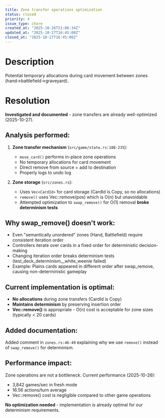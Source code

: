 ```yaml
---
title: Zone transfer operations optimization
status: closed
priority: 4
issue_type: chore
created_at: "2025-10-26T21:06:34Z"
updated_at: "2025-10-27T16:45:00Z"
closed_at: "2025-10-27T16:45:00Z"
---
```


# Description

Potential temporary allocations during card movement between zones (hand→battlefield→graveyard).

# Resolution

**Investigated and documented** - zone transfers are already well-optimized (2025-10-27).

## Analysis performed:
1. **Zone transfer mechanism** (`src/game/state.rs:188-235`):
   - `move_card()` performs in-place zone operations
   - No temporary allocations for card movement
   - Direct remove from source + add to destination
   - Properly logs to undo log

2. **Zone storage** (`src/zones.rs`):
   - Uses `Vec<CardId>` for card storage (CardId is Copy, so no allocations)
   - `remove()` uses Vec::remove(pos) which is O(n) but unavoidable
   - Attempted optimization to `swap_remove()` for O(1) removal **broke determinism tests**

## Why swap_remove() doesn't work:
- Even "semantically unordered" zones (Hand, Battlefield) require consistent iteration order
- Controllers iterate over cards in a fixed order for deterministic decision-making
- Changing iteration order breaks determinism tests (test_deck_determinism__white_weenie failed)
- Example: Plains cards appeared in different order after swap_remove, causing non-deterministic gameplay

## Current implementation is optimal:
- **No allocations** during zone transfers (CardId is Copy)
- **Maintains determinism** by preserving insertion order
- **Vec::remove()** is appropriate - O(n) cost is acceptable for zone sizes (typically < 20 cards)

## Added documentation:
Added comment in `zones.rs:46-49` explaining why we use `remove()` instead of `swap_remove()` for determinism.

## Performance impact:
Zone operations are not a bottleneck. Current performance (2025-10-26):
- 3,842 games/sec in fresh mode
- 16.56 actions/turn average
- Vec::remove() cost is negligible compared to other game operations

**No optimization needed** - implementation is already optimal for our determinism requirements.
